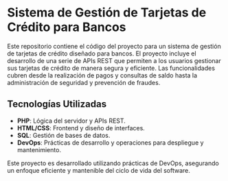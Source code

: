 # Sistema de Gestión de Tarjetas de Crédito para Bancos

Este repositorio contiene el código del proyecto para un sistema de gestión de tarjetas de crédito diseñado para bancos. El proyecto incluye el desarrollo de una serie de APIs REST que permiten a los usuarios gestionar sus tarjetas de crédito de manera segura y eficiente. Las funcionalidades cubren desde la realización de pagos y consultas de saldo hasta la administración de seguridad y prevención de fraudes.

## Tecnologías Utilizadas
- **PHP**: Lógica del servidor y APIs REST.
- **HTML/CSS**: Frontend y diseño de interfaces.
- **SQL**: Gestión de bases de datos.
- **DevOps**: Prácticas de desarrollo y operaciones para despliegue y mantenimiento.

Este proyecto es desarrollado utilizando prácticas de DevOps, asegurando un enfoque eficiente y mantenible del ciclo de vida del software.
